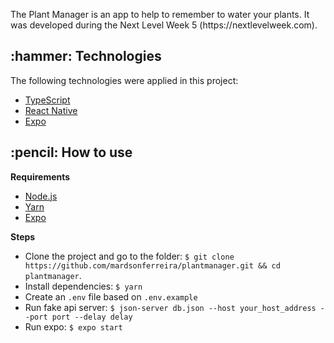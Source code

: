 <p align="left">The Plant Manager is an app to help to remember to water your plants. It was developed during the 
Next Level Week 5 (https://nextlevelweek.com). </p>

<h2>:hammer: Technologies</h2>

<p> The following technologies were applied in this project:</p>
<ul> 
  <li> <a href="https://www.typescriptlang.org/"> TypeScript </a> </li>
  <li> <a href="https://reactnavigation.org/"> React Native</a> </li>
  <li> <a href="https://expo.io/">Expo</a> </li>
</ul>

<h2>:pencil: How to use</h2>

**Requirements**
 - <a href="https://nodejs.org/en/download/">Node.js</a>
 - <a href="https://yarnpkg.com/">Yarn</a>
 - <a href="https://expo.io/">Expo</a>

**Steps**
 - Clone the project and go to the folder: `$ git clone https://github.com/mardsonferreira/plantmanager.git && cd plantmanager`.
 - Install dependencies: `$ yarn`
 - Create an `.env` file based on `.env.example`
 - Run fake api server: `$ json-server db.json --host your_host_address --port port --delay delay`
 - Run expo: `$ expo start`
